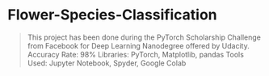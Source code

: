 # Flower-Species-Classification
> This project has been done during the PyTorch Scholarship Challenge from Facebook for Deep Learning Nanodegree offered by Udacity. 
> Accuracy Rate: 98% 
> Libraries: PyTorch, Matplotlib, pandas 
> Tools Used: Jupyter Notebook, Spyder, Google Colab 
